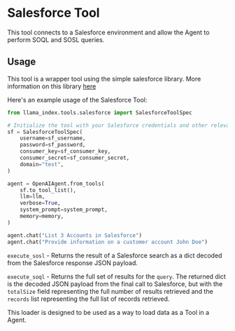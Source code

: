 # Salesforce Tool

This tool connects to a Salesforce environment and allow the Agent to perform SOQL and SOSL queries.

## Usage

This tool is a wrapper tool using the simple salesforce library. More information on this library [here](https://simple-salesforce.readthedocs.io/)

Here's an example usage of the Salesforce Tool:

```python
from llama_index.tools.salesforce import SalesforceToolSpec

# Initialize the tool with your Salesforce credentials and other relevant details
sf = SalesforceToolSpec(
    username=sf_username,
    password=sf_password,
    consumer_key=sf_consumer_key,
    consumer_secret=sf_consumer_secret,
    domain="test",
)

agent = OpenAIAgent.from_tools(
    sf.to_tool_list(),
    llm=llm,
    verbose=True,
    system_prompt=system_prompt,
    memory=memory,
)

agent.chat("List 3 Accounts in Salesforce")
agent.chat("Provide information on a customer account John Doe")
```

`execute_sosl` - Returns the result of a Salesforce search as a dict decoded from the Salesforce response JSON payload.

`execute_soql` - Returns the full set of results for the `query`. The returned dict is the decoded JSON payload from the final call to Salesforce, but with the `totalSize` field representing the full number of results retrieved and the `records` list representing the full list of records retrieved.

This loader is designed to be used as a way to load data as a Tool in a Agent.

